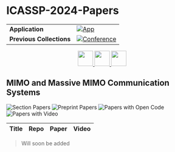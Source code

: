 # ICASSP-2024-Papers

<table>
    <tr>
        <td><strong>Application</strong></td>
        <td>
            <a href="https://huggingface.co/spaces/DmitryRyumin/NewEraAI-Papers" style="float:left;">
                <img src="https://img.shields.io/badge/🤗-NewEraAI--Papers-FFD21F.svg" alt="App" />
            </a>
        </td>
    </tr>
    <tr>
        <td><strong>Previous Collections</strong></td>
        <td>
            <a href="https://github.com/DmitryRyumin/ICASSP-2023-24-Papers/blob/main/README_2023.md">
                <img src="http://img.shields.io/badge/ICASSP-2023-0073AE.svg" alt="Conference">
            </a>
        </td>
    </tr>
</table>

<div align="center">
    <a href="https://github.com/DmitryRyumin/ICASSP-2023-24-Papers/blob/main/sections/2024/main/MLSP-P16.md">
        <img src="https://cdn.jsdelivr.net/gh/DmitryRyumin/NewEraAI-Papers@main/images/left.svg" width="40" alt="" />
    </a>
    <a href="https://github.com/DmitryRyumin/ICASSP-2023-24-Papers/">
        <img src="https://cdn.jsdelivr.net/gh/DmitryRyumin/NewEraAI-Papers@main/images/home.svg" width="40" alt="" />
    </a>
    <a href="https://github.com/DmitryRyumin/ICASSP-2023-24-Papers/blob/main/sections/2024/main/MMSP-P4.md">
        <img src="https://cdn.jsdelivr.net/gh/DmitryRyumin/NewEraAI-Papers@main/images/right.svg" width="40" alt="" />
    </a>
</div>

## MIMO and Massive MIMO Communication Systems

![Section Papers](https://img.shields.io/badge/Section%20Papers-0-42BA16) ![Preprint Papers](https://img.shields.io/badge/Preprint%20Papers-0-b31b1b) ![Papers with Open Code](https://img.shields.io/badge/Papers%20with%20Open%20Code-0-1D7FBF) ![Papers with Video](https://img.shields.io/badge/Papers%20with%20Video-0-FF0000)

| **Title** | **Repo** | **Paper** | **Video** |
|-----------|:--------:|:---------:|:---------:|
> Will soon be added

